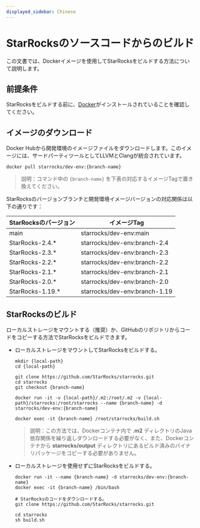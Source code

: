 ```yaml
---
displayed_sidebar: Chinese
---
```


# StarRocksのソースコードからのビルド

この文書では、Dockerイメージを使用してStarRocksをビルドする方法について説明します。

## 前提条件

StarRocksをビルドする前に、[Docker](https://www.docker.com/get-started/)がインストールされていることを確認してください。

## イメージのダウンロード

Docker Hubから開発環境のイメージファイルをダウンロードします。このイメージには、サードパーティツールとしてLLVMとClangが統合されています。

```shell
docker pull starrocks/dev-env:{branch-name}
```

> 説明：コマンド中の `{branch-name}` を下表の対応するイメージTagで置き換えてください。

StarRocksのバージョンブランチと開発環境イメージバージョンの対応関係は以下の通りです：

| StarRocksのバージョン | イメージTag                      |
| ---------------- | ------------------------------|
| main             | starrocks/dev-env:main        |
| StarRocks-2.4.*  | starrocks/dev-env:branch-2.4  |
| StarRocks-2.3.*  | starrocks/dev-env:branch-2.3  |
| StarRocks-2.2.*  | starrocks/dev-env:branch-2.2  |
| StarRocks-2.1.*  | starrocks/dev-env:branch-2.1  |
| StarRocks-2.0.*  | starrocks/dev-env:branch-2.0  |
| StarRocks-1.19.* | starrocks/dev-env:branch-1.19 |

## StarRocksのビルド

ローカルストレージをマウントする（推奨）か、GitHubのリポジトリからコードをコピーする方法でStarRocksをビルドできます。

- ローカルストレージをマウントしてStarRocksをビルドする。

  ```shell
  mkdir {local-path}
  cd {local-path}

  git clone https://github.com/StarRocks/starrocks.git
  cd starrocks
  git checkout {branch-name}

  docker run -it -v {local-path}/.m2:/root/.m2 -v {local-path}/starrocks:/root/starrocks --name {branch-name} -d starrocks/dev-env:{branch-name}

  docker exec -it {branch-name} /root/starrocks/build.sh
  ```

  > 説明：この方法では、Dockerコンテナ内で **.m2** ディレクトリのJava依存関係を繰り返しダウンロードする必要がなく、また、Dockerコンテナから **starrocks/output** ディレクトリにあるビルド済みのバイナリパッケージをコピーする必要がありません。

- ローカルストレージを使用せずにStarRocksをビルドする。

  ```shell
  docker run -it --name {branch-name} -d starrocks/dev-env:{branch-name}
  docker exec -it {branch-name} /bin/bash
  
  # StarRocksのコードをダウンロードする。
  git clone https://github.com/StarRocks/starrocks.git
  
  cd starrocks
  sh build.sh
  ```

